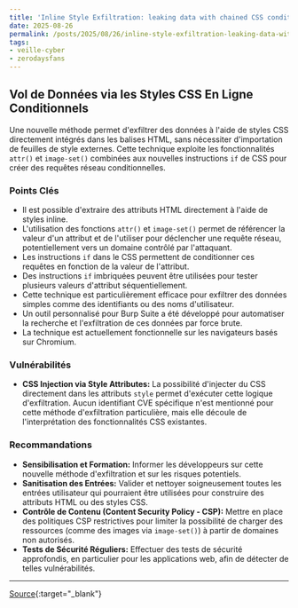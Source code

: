 ```yaml
---
title: 'Inline Style Exfiltration: leaking data with chained CSS conditionals'
date: 2025-08-26
permalink: /posts/2025/08/26/inline-style-exfiltration-leaking-data-with-chained-css-conditionals/
tags:
- veille-cyber
- zerodaysfans
---
```

## Vol de Données via les Styles CSS En Ligne Conditionnels

Une nouvelle méthode permet d'exfiltrer des données à l'aide de styles CSS directement intégrés dans les balises HTML, sans nécessiter d'importation de feuilles de style externes. Cette technique exploite les fonctionnalités `attr()` et `image-set()` combinées aux nouvelles instructions `if` de CSS pour créer des requêtes réseau conditionnelles.

### Points Clés

*   Il est possible d'extraire des attributs HTML directement à l'aide de styles inline.
*   L'utilisation des fonctions `attr()` et `image-set()` permet de référencer la valeur d'un attribut et de l'utiliser pour déclencher une requête réseau, potentiellement vers un domaine contrôlé par l'attaquant.
*   Les instructions `if` dans le CSS permettent de conditionner ces requêtes en fonction de la valeur de l'attribut.
*   Des instructions `if` imbriquées peuvent être utilisées pour tester plusieurs valeurs d'attribut séquentiellement.
*   Cette technique est particulièrement efficace pour exfiltrer des données simples comme des identifiants ou des noms d'utilisateur.
*   Un outil personnalisé pour Burp Suite a été développé pour automatiser la recherche et l'exfiltration de ces données par force brute.
*   La technique est actuellement fonctionnelle sur les navigateurs basés sur Chromium.

### Vulnérabilités

*   **CSS Injection via Style Attributes:** La possibilité d'injecter du CSS directement dans les attributs `style` permet d'exécuter cette logique d'exfiltration. Aucun identifiant CVE spécifique n'est mentionné pour cette méthode d'exfiltration particulière, mais elle découle de l'interprétation des fonctionnalités CSS existantes.

### Recommandations

*   **Sensibilisation et Formation:** Informer les développeurs sur cette nouvelle méthode d'exfiltration et sur les risques potentiels.
*   **Sanitisation des Entrées:** Valider et nettoyer soigneusement toutes les entrées utilisateur qui pourraient être utilisées pour construire des attributs HTML ou des styles CSS.
*   **Contrôle de Contenu (Content Security Policy - CSP):** Mettre en place des politiques CSP restrictives pour limiter la possibilité de charger des ressources (comme des images via `image-set()`) à partir de domaines non autorisés.
*   **Tests de Sécurité Réguliers:** Effectuer des tests de sécurité approfondis, en particulier pour les applications web, afin de détecter de telles vulnérabilités.

---
[Source](https://portswigger.net/research/inline-style-exfiltration){:target="_blank"}
